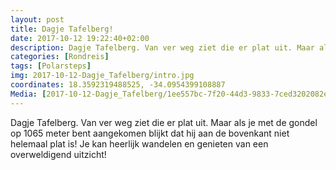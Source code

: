 ```yaml
---
layout: post
title: Dagje Tafelberg!
date: 2017-10-12 19:22:40+02:00
description: Dagje Tafelberg. Van ver weg ziet die er plat uit. Maar als je met de gondel op 1065 meter bent aangekomen blijkt dat hij aan de bovenkant niet helemaal plat is! Je kan heerlijk wandelen en genieten van een overweldigend
categories: [Rondreis]
tags: [Polarsteps]
img: 2017-10-12-Dagje_Tafelberg/intro.jpg
coordinates: 18.3592319488525, -34.0954399108887
Media: [2017-10-12-Dagje_Tafelberg/1ee557bc-7f20-44d3-9833-7ced3202082e_large_image.jpg, 2017-10-12-Dagje_Tafelberg/01ee3a22-bed9-4de3-87fe-00d239c5384c_large_image.jpg, 2017-10-12-Dagje_Tafelberg/e5e4a5ac-f5a3-414e-b4d3-8515ff37d5ca_large_image.jpg, 2017-10-12-Dagje_Tafelberg/c806bf88-f948-42e3-8ae3-009749e808b8_large_image.jpg, 2017-10-12-Dagje_Tafelberg/c4573a48-8de5-48b8-bfef-0d0dcc541ca9_large_image.jpg, 2017-10-12-Dagje_Tafelberg/d412727c-dd75-4151-b34e-06e9f69bb7f6_large_image.jpg, 2017-10-12-Dagje_Tafelberg/6c4fbe5b-31f1-4c76-89ff-757b70959211_large_image.jpg, 2017-10-12-Dagje_Tafelberg/9d59f03b-614e-4728-adf0-eef4788c7cc0_large_image.jpg, 2017-10-12-Dagje_Tafelberg/d11bf34b-b599-4437-b2ea-bfee7590d500_large_image.jpg]
---
```

Dagje Tafelberg. Van ver weg ziet die er plat uit. Maar als je met de gondel op 1065 meter bent aangekomen blijkt dat hij aan de bovenkant niet helemaal plat is! Je kan heerlijk wandelen en genieten van een overweldigend uitzicht! 


